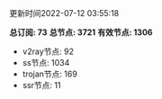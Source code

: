 更新时间2022-07-12 03:55:18

**总订阅: 73**
**总节点: 3721**
**有效节点: 1306**
- v2ray节点: 92
- ss节点: 1034
- trojan节点: 169
- ssr节点: 11
